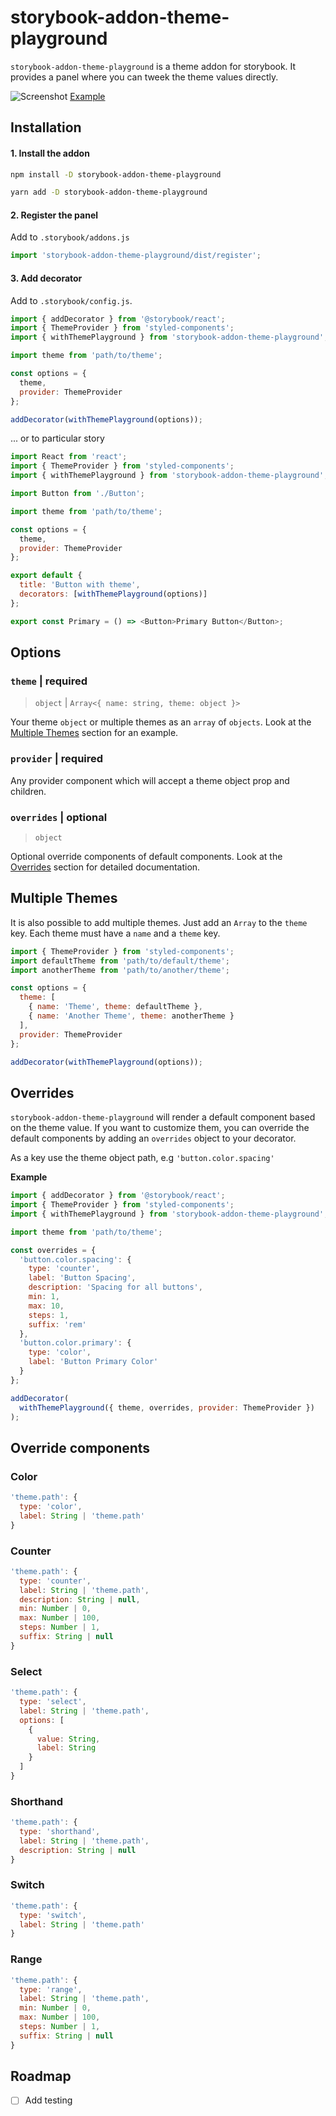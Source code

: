 # storybook-addon-theme-playground

`storybook-addon-theme-playground` is a theme addon for storybook. It provides a panel where you can tweek the theme values directly.

![Screenshot](./assets/screenshot.png)
[Example](https://storybook-addon-theme-playground.now.sh)

## Installation

#### 1. Install the addon

```sh
npm install -D storybook-addon-theme-playground

yarn add -D storybook-addon-theme-playground
```

#### 2. Register the panel

Add to `.storybook/addons.js`

```js
import 'storybook-addon-theme-playground/dist/register';
```

#### 3. Add decorator

Add to `.storybook/config.js`.

```js
import { addDecorator } from '@storybook/react';
import { ThemeProvider } from 'styled-components';
import { withThemePlayground } from 'storybook-addon-theme-playground';

import theme from 'path/to/theme';

const options = {
  theme,
  provider: ThemeProvider
};

addDecorator(withThemePlayground(options));
```

... or to particular story

```js
import React from 'react';
import { ThemeProvider } from 'styled-components';
import { withThemePlayground } from 'storybook-addon-theme-playground';

import Button from './Button';

import theme from 'path/to/theme';

const options = {
  theme,
  provider: ThemeProvider
};

export default {
  title: 'Button with theme',
  decorators: [withThemePlayground(options)]
};

export const Primary = () => <Button>Primary Button</Button>;
```

## Options

### `theme` | required

> `object` | `Array<{ name: string, theme: object }>`

Your theme `object` or multiple themes as an `array` of `objects`. Look at the [Multiple Themes](#multiple-themes) section for an example.

### `provider` | required

Any provider component which will accept a theme object prop and children.

### `overrides` | optional

> `object`

Optional override components of default components. Look at the [Overrides](#overrides) section for detailed documentation.

## Multiple Themes

It is also possible to add multiple themes. Just add an `Array` to the `theme` key. Each theme must have a `name` and a `theme` key.

```js
import { ThemeProvider } from 'styled-components';
import defaultTheme from 'path/to/default/theme';
import anotherTheme from 'path/to/another/theme';

const options = {
  theme: [
    { name: 'Theme', theme: defaultTheme },
    { name: 'Another Theme', theme: anotherTheme }
  ],
  provider: ThemeProvider
};

addDecorator(withThemePlayground(options));
```

## Overrides

`storybook-addon-theme-playground` will render a default component based on the theme value. If you want to customize them, you can override the default components by adding an `overrides` object to your decorator.

As a key use the theme object path, e.g `'button.color.spacing'`

**Example**

```js
import { addDecorator } from '@storybook/react';
import { ThemeProvider } from 'styled-components';
import { withThemePlayground } from 'storybook-addon-theme-playground';

import theme from 'path/to/theme';

const overrides = {
  'button.color.spacing': {
    type: 'counter',
    label: 'Button Spacing',
    description: 'Spacing for all buttons',
    min: 1,
    max: 10,
    steps: 1,
    suffix: 'rem'
  },
  'button.color.primary': {
    type: 'color',
    label: 'Button Primary Color'
  }
};

addDecorator(
  withThemePlayground({ theme, overrides, provider: ThemeProvider })
);
```

## Override components

### Color

```js
'theme.path': {
  type: 'color',
  label: String | 'theme.path'
}
```

### Counter

```js
'theme.path': {
  type: 'counter',
  label: String | 'theme.path',
  description: String | null,
  min: Number | 0,
  max: Number | 100,
  steps: Number | 1,
  suffix: String | null
}
```

### Select

```js
'theme.path': {
  type: 'select',
  label: String | 'theme.path',
  options: [
    {
      value: String,
      label: String
    }
  ]
}
```

### Shorthand

```js
'theme.path': {
  type: 'shorthand',
  label: String | 'theme.path',
  description: String | null
}
```

### Switch

```js
'theme.path': {
  type: 'switch',
  label: String | 'theme.path'
}
```

### Range

```js
'theme.path': {
  type: 'range',
  label: String | 'theme.path',
  min: Number | 0,
  max: Number | 100,
  steps: Number | 1,
  suffix: String | null
}
```

## Roadmap

- [ ] Add testing
